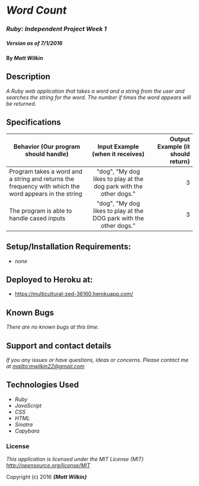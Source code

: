 # _Word Count_

### _Ruby: Independent Project Week 1_

##### _Version as of 7/1/2016_

#### By _**Matt Wilkin**_

## Description

_A Ruby web application that takes a word and a string from the user and searches the string for the word. The number if times the word appears will be returned._

## Specifications
| Behavior (Our program should handle) | Input Example (when it receives) | Output Example (it should return)|
| ------------- |:-------------:| -----:|
| Program takes a word and a string and returns the frequency with which the word appears in the string |"dog", "My dog likes to play at the dog park with the other dogs."| 3|
| The program is able to handle cased inputs| "dog", "My dog likes to play at the DOG park with the other dogs." | 3 |

## Setup/Installation Requirements:

* _none_

## Deployed to Heroku at:

* <https://multicultural-zed-36160.herokuapp.com/>

## Known Bugs

_There are no known bugs at this time._

## Support and contact details

_If you any issues or have questions, ideas or concerns.  Please contact me at <mailto:mwilkin22@gmail.com>_

## Technologies Used

* _Ruby_
* _JavaScript_
* _CSS_
* _HTML_
* _Sinatra_
* _Capybara_

### License

*This application is licensed under the MIT License (MIT) <http://opensource.org/license/MIT>*

Copyright (c) 2016 **_{Matt Wilkin}_**
